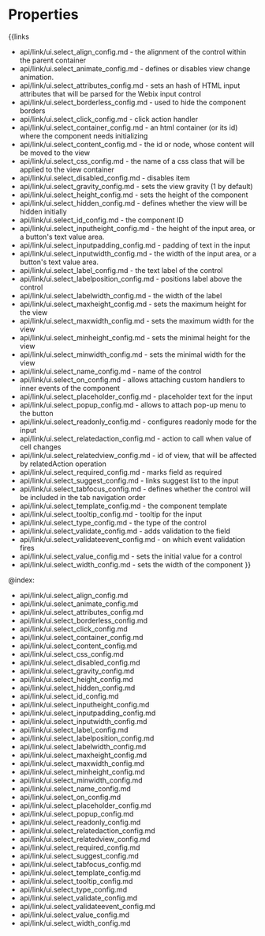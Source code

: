 
Properties
==========

{{links
- api/link/ui.select_align_config.md - the alignment of the control within the parent container
- api/link/ui.select_animate_config.md - defines or disables view change animation.
- api/link/ui.select_attributes_config.md - sets an hash of HTML input attributes that will be parsed for the Webix input control
- api/link/ui.select_borderless_config.md - used to hide the component borders
- api/link/ui.select_click_config.md - click action handler
- api/link/ui.select_container_config.md - an html container (or its id) where the component needs initializing
- api/link/ui.select_content_config.md - the id or node, whose content will be moved to the view
- api/link/ui.select_css_config.md - the name of a css class that will be applied to the view container
- api/link/ui.select_disabled_config.md - disables item
- api/link/ui.select_gravity_config.md - sets the view gravity (1 by default)
- api/link/ui.select_height_config.md - sets the height of the component
- api/link/ui.select_hidden_config.md - defines whether the view will be hidden initially
- api/link/ui.select_id_config.md - the component ID
- api/link/ui.select_inputheight_config.md - the height of the input area, or a button's text value area.
- api/link/ui.select_inputpadding_config.md - padding of text in the input
- api/link/ui.select_inputwidth_config.md - the width of the input area, or a button's text value area.
- api/link/ui.select_label_config.md - the text label of the control
- api/link/ui.select_labelposition_config.md - positions label above the control
- api/link/ui.select_labelwidth_config.md - the width of the label
- api/link/ui.select_maxheight_config.md - sets the maximum height for the view
- api/link/ui.select_maxwidth_config.md - sets the maximum width for the view
- api/link/ui.select_minheight_config.md - sets the minimal height for the view
- api/link/ui.select_minwidth_config.md - sets the minimal width for the view
- api/link/ui.select_name_config.md - name of the control
- api/link/ui.select_on_config.md - allows attaching custom handlers to inner events of the component
- api/link/ui.select_placeholder_config.md - placeholder text for the input
- api/link/ui.select_popup_config.md - allows to attach pop-up menu to the button
- api/link/ui.select_readonly_config.md - configures readonly mode for the input
- api/link/ui.select_relatedaction_config.md - action to call when value of cell changes
- api/link/ui.select_relatedview_config.md - id of view, that will be affected by relatedAction operation
- api/link/ui.select_required_config.md - marks field as required
- api/link/ui.select_suggest_config.md - links suggest list to the input
- api/link/ui.select_tabfocus_config.md - defines whether the control will be included in the tab navigation order
- api/link/ui.select_template_config.md - the component template
- api/link/ui.select_tooltip_config.md - tooltip for the input
- api/link/ui.select_type_config.md - the type of the control
- api/link/ui.select_validate_config.md - adds validation to the field
- api/link/ui.select_validateevent_config.md - on which event validation fires
- api/link/ui.select_value_config.md - sets the initial value for a control
- api/link/ui.select_width_config.md - sets the width of the component
}}

@index:
- api/link/ui.select_align_config.md
- api/link/ui.select_animate_config.md
- api/link/ui.select_attributes_config.md
- api/link/ui.select_borderless_config.md
- api/link/ui.select_click_config.md
- api/link/ui.select_container_config.md
- api/link/ui.select_content_config.md
- api/link/ui.select_css_config.md
- api/link/ui.select_disabled_config.md
- api/link/ui.select_gravity_config.md
- api/link/ui.select_height_config.md
- api/link/ui.select_hidden_config.md
- api/link/ui.select_id_config.md
- api/link/ui.select_inputheight_config.md
- api/link/ui.select_inputpadding_config.md
- api/link/ui.select_inputwidth_config.md
- api/link/ui.select_label_config.md
- api/link/ui.select_labelposition_config.md
- api/link/ui.select_labelwidth_config.md
- api/link/ui.select_maxheight_config.md
- api/link/ui.select_maxwidth_config.md
- api/link/ui.select_minheight_config.md
- api/link/ui.select_minwidth_config.md
- api/link/ui.select_name_config.md
- api/link/ui.select_on_config.md
- api/link/ui.select_placeholder_config.md
- api/link/ui.select_popup_config.md
- api/link/ui.select_readonly_config.md
- api/link/ui.select_relatedaction_config.md
- api/link/ui.select_relatedview_config.md
- api/link/ui.select_required_config.md
- api/link/ui.select_suggest_config.md
- api/link/ui.select_tabfocus_config.md
- api/link/ui.select_template_config.md
- api/link/ui.select_tooltip_config.md
- api/link/ui.select_type_config.md
- api/link/ui.select_validate_config.md
- api/link/ui.select_validateevent_config.md
- api/link/ui.select_value_config.md
- api/link/ui.select_width_config.md


